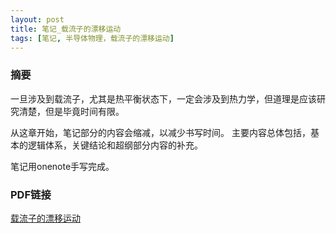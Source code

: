 ```yaml
---
layout: post
title: 笔记_载流子的漂移运动
tags: [笔记, 半导体物理，载流子的漂移运动]
---
```


### 摘要

一旦涉及到载流子，尤其是热平衡状态下，一定会涉及到热力学，但道理是应该研究清楚，但是毕竟时间有限。

从这章开始，笔记部分的内容会缩减，以减少书写时间。
主要内容总体包括，基本的逻辑体系，关键结论和超纲部分内容的补充。


笔记用onenote手写完成。

### PDF链接

[载流子的漂移运动](https://naibaowjk.github.io/documents/笔记_载流子的漂移运动.pdf)